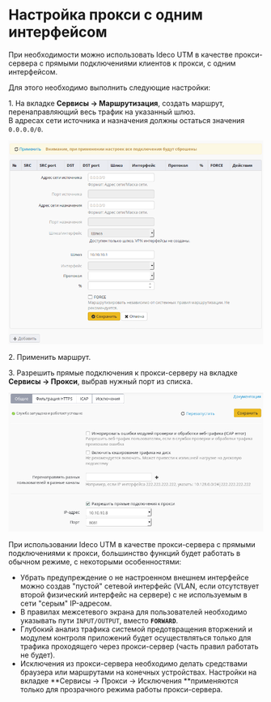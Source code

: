 # Настройка прокси с одним интерфейсом

При необходимости можно использовать Ideco UTM в качестве прокси-сервера с прямыми подключениями клиентов к прокси, с одним интерфейсом.

Для этого необходимо выполнить следующие настройки:

1\. На вкладке **Сервисы -> Маршрутизация**, создать маршрут, перенаправляющий весь трафик на указанный шлюз.\
В адресах сети источника и назначения должны остаться значения `0.0.0.0/0`.

![](../../.gitbook/assets/6586818.png)

2\. Применить маршрут.

3\. Разрешить прямые подключения к прокси-серверу на вкладке **Сервисы -> Прокси**, выбрав нужный порт из списка.

![](../../.gitbook/assets/6586936.png)

При использовании Ideco UTM в качестве прокси-сервера с прямыми подключениями к прокси, большинство функций будет работать в обычном режиме, с некоторыми особенностями:

* Убрать предупреждение о не настроенном внешнем интерфейсе можно создав "пустой" сетевой интерфейс (VLAN, если отсутствует второй физический интерфейс на сервере) с не используемым в сети "серым" IP-адресом.
* В правилах межсетевого экрана для пользователей необходимо указывать пути `INPUT/OUTPUT`, вместо **`FORWARD`**.
* Глубокий анализ трафика системой предотвращения вторжений и модулем контроля приложений будет осуществляться только для трафика проходящего через прокси-сервер (часть правил работать не будет).
* Исключения из прокси-сервера необходимо делать средствами браузера или маршрутами на конечных устройствах. Настройки на вкладке **Сервисы -> Прокси -> Исключения **применяются только для прозрачного режима работы прокси-сервера.
